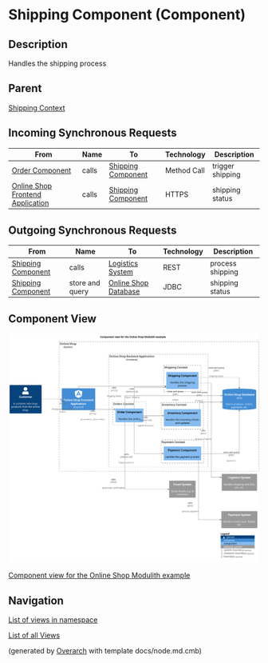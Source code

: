 
# Shipping Component (Component)
## Description
Handles the shipping process

## Parent
[Shipping Context](../../../../software-development/architecture/example/modulith/shipping.md)
## Incoming Synchronous Requests 
| From | Name | To | Technology | Description |
|---|---|---|---|---|
| [Order Component](../../../../software-development/architecture/example/modulith/order-component.md) | calls | [Shipping Component](../../../../software-development/architecture/example/modulith/shipping-component.md) | Method Call | trigger shipping |
| [Online Shop Frontend Application](../../../../software-development/architecture/example/modulith/online-shop-frontend.md) | calls | [Shipping Component](../../../../software-development/architecture/example/modulith/shipping-component.md) | HTTPS | shipping status |
## Outgoing Synchronous Requests 
| From | Name | To | Technology | Description |
|---|---|---|---|---|
| [Shipping Component](../../../../software-development/architecture/example/modulith/shipping-component.md) | calls | [Logistics System](../../../../software-development/architecture/example/modulith/logistics-system.md) | REST | process shipping |
| [Shipping Component](../../../../software-development/architecture/example/modulith/shipping-component.md) | store and query | [Online Shop Database](../../../../software-development/architecture/example/modulith/online-shop-db.md) | JDBC | shipping status |

## Component View
![Component view for the Online Shop Modulith example](../../../../software-development/architecture/example/modulith/component-view.png)

[Component view for the Online Shop Modulith example](../../../../software-development/architecture/example/modulith/component-view.md)


## Navigation
[List of views in namespace](./views-in-namespace.md)

[List of all Views](../../../../views.md)


(generated by [Overarch](https://github.com/soulspace-org/overarch) with template docs/node.md.cmb)
